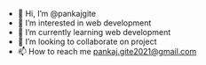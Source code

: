- 👋 Hi, I’m @pankajgite
- 👀 I’m interested in web development
- 🌱 I’m currently learning web development
- 💞️ I’m looking to collaborate on project
- 📫 How to reach me pankaj.gite2021@gmail.com

<!---
pankajgite/pankajgite is a ✨ special ✨ repository because its `README.md` (this file) appears on your GitHub profile.
You can click the Preview link to take a look at your changes.
--->
